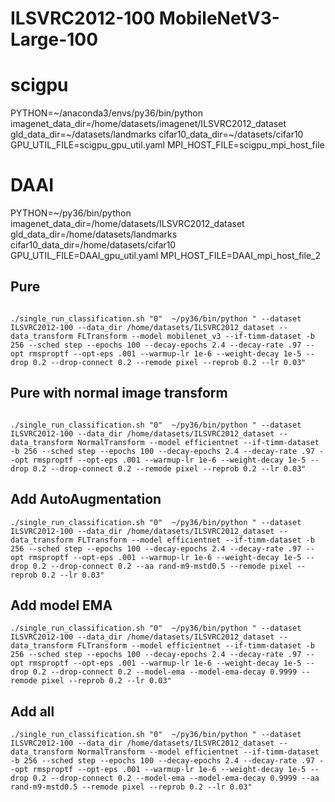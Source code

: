 # ILSVRC2012-100  MobileNetV3-Large-100

# scigpu
PYTHON=~/anaconda3/envs/py36/bin/python
imagenet_data_dir=/home/datasets/imagenet/ILSVRC2012_dataset
gld_data_dir=~/datasets/landmarks
cifar10_data_dir=~/datasets/cifar10
GPU_UTIL_FILE=scigpu_gpu_util.yaml
MPI_HOST_FILE=scigpu_mpi_host_file

# DAAI
PYTHON=~/py36/bin/python
imagenet_data_dir=/home/datasets/ILSVRC2012_dataset
gld_data_dir=/home/datasets/landmarks
cifar10_data_dir=/home/datasets/cifar10
GPU_UTIL_FILE=DAAI_gpu_util.yaml
MPI_HOST_FILE=DAAI_mpi_host_file_2



## Pure

```

./single_run_classification.sh "0"  ~/py36/bin/python " --dataset ILSVRC2012-100 --data_dir /home/datasets/ILSVRC2012_dataset --data_transform FLTransform --model mobilenet_v3 --if-timm-dataset -b 256 --sched step --epochs 100 --decay-epochs 2.4 --decay-rate .97 --opt rmsproptf --opt-eps .001 --warmup-lr 1e-6 --weight-decay 1e-5 --drop 0.2 --drop-connect 0.2 --remode pixel --reprob 0.2 --lr 0.03"
```

## Pure with normal image transform

```

./single_run_classification.sh "0"  ~/py36/bin/python " --dataset ILSVRC2012-100 --data_dir /home/datasets/ILSVRC2012_dataset --data_transform NormalTransform --model efficientnet --if-timm-dataset -b 256 --sched step --epochs 100 --decay-epochs 2.4 --decay-rate .97 --opt rmsproptf --opt-eps .001 --warmup-lr 1e-6 --weight-decay 1e-5 --drop 0.2 --drop-connect 0.2 --remode pixel --reprob 0.2 --lr 0.03"
```


## Add AutoAugmentation
```
./single_run_classification.sh "0"  ~/py36/bin/python " --dataset ILSVRC2012-100 --data_dir /home/datasets/ILSVRC2012_dataset --data_transform FLTransform --model efficientnet --if-timm-dataset -b 256 --sched step --epochs 100 --decay-epochs 2.4 --decay-rate .97 --opt rmsproptf --opt-eps .001 --warmup-lr 1e-6 --weight-decay 1e-5 --drop 0.2 --drop-connect 0.2 --aa rand-m9-mstd0.5 --remode pixel --reprob 0.2 --lr 0.03"
```

## Add model EMA
```
./single_run_classification.sh "0"  ~/py36/bin/python " --dataset ILSVRC2012-100 --data_dir /home/datasets/ILSVRC2012_dataset --data_transform FLTransform --model efficientnet --if-timm-dataset -b 256 --sched step --epochs 100 --decay-epochs 2.4 --decay-rate .97 --opt rmsproptf --opt-eps .001 --warmup-lr 1e-6 --weight-decay 1e-5 --drop 0.2 --drop-connect 0.2 --model-ema --model-ema-decay 0.9999 --remode pixel --reprob 0.2 --lr 0.03"
```


## Add all
```
./single_run_classification.sh "0"  ~/py36/bin/python " --dataset ILSVRC2012-100 --data_dir /home/datasets/ILSVRC2012_dataset --data_transform NormalTransform --model efficientnet --if-timm-dataset -b 256 --sched step --epochs 100 --decay-epochs 2.4 --decay-rate .97 --opt rmsproptf --opt-eps .001 --warmup-lr 1e-6 --weight-decay 1e-5 --drop 0.2 --drop-connect 0.2 --model-ema --model-ema-decay 0.9999 --aa rand-m9-mstd0.5 --remode pixel --reprob 0.2 --lr 0.03"
```


